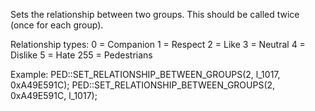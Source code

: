Sets the relationship between two groups. This should be called twice (once for each group).

Relationship types:
0 = Companion
1 = Respect
2 = Like
3 = Neutral
4 = Dislike
5 = Hate
255 = Pedestrians

Example:
PED::SET_RELATIONSHIP_BETWEEN_GROUPS(2, l_1017, 0xA49E591C);
PED::SET_RELATIONSHIP_BETWEEN_GROUPS(2, 0xA49E591C, l_1017);